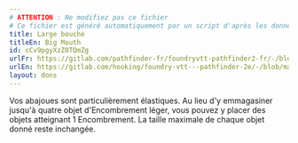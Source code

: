 ```yaml
---
# ATTENTION : Ne modifiez pas ce fichier
# Ce fichier est généré automatiquement par un script d'après les données du module Foundry VTT officiel et de sa traduction
title: Large bouche
titleEn: Big Mouth
id: cCv9pgyXzZ0TQmZg
urlFr: https://gitlab.com/pathfinder-fr/foundryvtt-pathfinder2-fr/-/blob/master/data/feats/cCv9pgyXzZ0TQmZg.htm
urlEn: https://gitlab.com/hooking/foundry-vtt---pathfinder-2e/-/blob/master/packs/data/feats.db/big-mouth.json
layout: dons
---
```

Vos abajoues sont particulièrement élastiques. Au lieu d'y emmagasiner jusqu'à quatre objet d'Encombrement léger, vous pouvez y placer des objets atteignant 1 Encombrement. La taille maximale de chaque objet donné reste inchangée.
